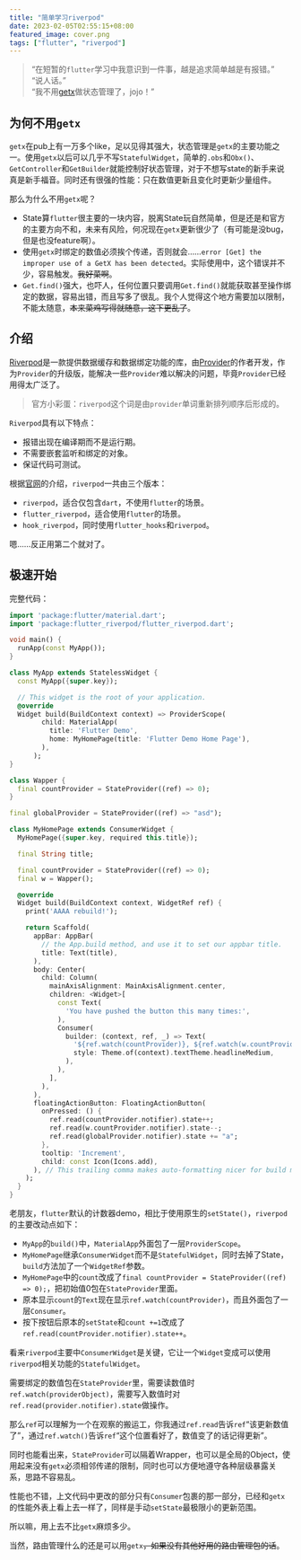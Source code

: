 ```yaml
---
title: "简单学习riverpod"
date: 2023-02-05T02:55:15+08:00
featured_image: cover.png
tags: ["flutter", "riverpod"]
---
```


> “在短暂的``flutter``学习中我意识到一件事，越是追求简单越是有报错。”<br>
“说人话。”<br>
“我不用[getx](https://pub.dev/packages/get)做状态管理了，jojo！”

## 为何不用``getx``

``getx``在pub上有一万多个like，足以见得其强大，状态管理是``getx``的主要功能之一。使用``getx``以后可以几乎不写``StatefulWidget``，简单的``.obs``和``Obx()``、``GetController``和``GetBuilder``就能控制好状态管理，对于不想写state的新手来说真是新手福音。同时还有很强的性能：只在数值更新且变化时更新少量组件。

那么为什么不用``getx``呢？

* State算``flutter``很主要的一块内容，脱离State玩自然简单，但是还是和官方的主要方向不和，未来有风险，何况现在``getx``更新很少了（有可能是没bug，但是也没feature啊）。
* 使用``getx``时绑定的数值必须挨个传递，否则就会……``error [Get] the improper use of a GetX has been detected``。实际使用中，这个错误并不少，容易触发。~~我好菜啊~~。
* ``Get.find()``强大，也吓人，任何位置只要调用``Get.find()``就能获取甚至操作绑定的数据，容易出错，而且写多了很乱。我个人觉得这个地方需要加以限制，不能太随意，~~本来菜鸡写得就随意，这下更乱了~~。

## 介绍

[Riverpod](https://pub.dev/packages/riverpod)是一款提供数据缓存和数据绑定功能的库，由[Provider](https://pub.dev/packages/provider)的作者开发，作为``Provider``的升级版，能解决一些``Provider``难以解决的问题，毕竟``Provider``已经用得太广泛了。

> 官方小彩蛋：``riverpod``这个词是由``provider``单词重新排列顺序后形成的。

``Riverpod``具有以下特点：

* 报错出现在编译期而不是运行期。
* 不需要嵌套监听和绑定的对象。
* 保证代码可测试。

根据[官网](https://riverpod.dev/docs/getting_started)的介绍，``riverpod``一共由三个版本：

* ``riverpod``，适合仅包含``dart``，不使用``flutter``的场景。
* ``flutter_riverpod``，适合使用``flutter``的场景。
* ``hook_riverpod``，同时使用``flutter_hooks``和``riverpod``。

嗯……反正用第二个就对了。

## 极速开始

完整代码：

``` dart
import 'package:flutter/material.dart';
import 'package:flutter_riverpod/flutter_riverpod.dart';

void main() {
  runApp(const MyApp());
}

class MyApp extends StatelessWidget {
  const MyApp({super.key});

  // This widget is the root of your application.
  @override
  Widget build(BuildContext context) => ProviderScope(
        child: MaterialApp(
          title: 'Flutter Demo',
          home: MyHomePage(title: 'Flutter Demo Home Page'),
        ),
      );
}

class Wapper {
  final countProvider = StateProvider((ref) => 0);
}

final globalProvider = StateProvider((ref) => "asd");

class MyHomePage extends ConsumerWidget {
  MyHomePage({super.key, required this.title});

  final String title;

  final countProvider = StateProvider((ref) => 0);
  final w = Wapper();

  @override
  Widget build(BuildContext context, WidgetRef ref) {
    print('AAAA rebuild!');

    return Scaffold(
      appBar: AppBar(
        // the App.build method, and use it to set our appbar title.
        title: Text(title),
      ),
      body: Center(
        child: Column(
          mainAxisAlignment: MainAxisAlignment.center,
          children: <Widget>[
            const Text(
              'You have pushed the button this many times:',
            ),
            Consumer(
              builder: (context, ref, _) => Text(
                '${ref.watch(countProvider)}, ${ref.watch(w.countProvider)}, ${ref.watch(globalProvider)}',
                style: Theme.of(context).textTheme.headlineMedium,
              ),
            ),
          ],
        ),
      ),
      floatingActionButton: FloatingActionButton(
        onPressed: () {
          ref.read(countProvider.notifier).state++;
          ref.read(w.countProvider.notifier).state--;
          ref.read(globalProvider.notifier).state += "a";
        },
        tooltip: 'Increment',
        child: const Icon(Icons.add),
      ), // This trailing comma makes auto-formatting nicer for build methods.
    );
  }
}
```

老朋友，``flutter``默认的计数器demo，相比于使用原生的``setState()``，``riverpod``的主要改动点如下：

* ``MyApp``的``build()``中，``MaterialApp``外面包了一层``ProviderScope``。
* ``MyHomePage``继承``ConsumerWidget``而不是``StatefulWidget``，同时去掉了State，``build``方法加了一个``WidgetRef``参数。
* ``MyHomePage``中的``count``改成了``final countProvider = StateProvider((ref) => 0);``，把初始值0包在``StateProvider``里面。
* 原本显示``count``的``Text``现在显示``ref.watch(countProvider)``，而且外面包了一层``Consumer``。
* 按下按钮后原本的``setState``和``count +=1``改成了``ref.read(countProvider.notifier).state++``。

看来``riverpod``主要中``ConsumerWidget``是关键，它让一个``Widget``变成可以使用``riverpod``相关功能的``StatefulWidget``。

需要绑定的数值包在``StateProvider``里，需要读数值时``ref.watch(providerObject)``，需要写入数值时对``ref.read(provider.notifier).state``做操作。

那么``ref``可以理解为一个在观察的搬运工，你我通过``ref.read``告诉``ref``“该更新数值了”，通过``ref.watch()``告诉``ref``“这个位置看好了，数值变了的话记得更新”。

同时也能看出来，``StateProvider``可以隔着Wrapper，也可以是全局的Object，使用起来没有``getx``必须相邻传递的限制，同时也可以方便地遵守各种层级暴露关系，思路不容易乱。

性能也不错，上文代码中更改的部分只有``Consumer``包裹的那一部分，已经和``getx``的性能外表上看上去一样了，同样是手动``setState``最极限小的更新范围。

所以嘛，用上去不比``getx``麻烦多少。

当然，路由管理什么的还是可以用``getx``~~，如果没有其他好用的路由管理包的话~~。

